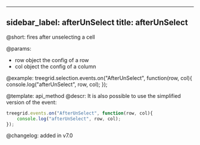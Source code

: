 
---
sidebar_label: afterUnSelect
title: afterUnSelect
---          

@short: fires after unselecting a cell

@params:

- row		object		the config of a row
- col       object      the config of a column


@example:
treegrid.selection.events.on("AfterUnSelect", function(row, col){
    console.log("afterUnSelect", row, col); 
});


@template: api_method
@descr:
It is also possible to use the simplified version of the event:

~~~js
treegrid.events.on("AfterUnSelect", function(row, col){
    console.log("afterUnSelect", row, col); 
});
~~~

@changelog:
added in v7.0

